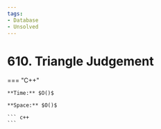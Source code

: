 ```yaml
---
tags:
- Database
- Unsolved
---
```



# 610. Triangle Judgement

=== "C++"

    **Time:** $O()$

    **Space:** $O()$

    ``` c++
    ```